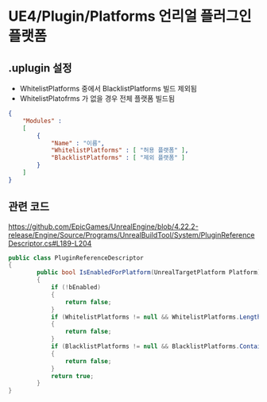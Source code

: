 # UE4/Plugin/Platforms 언리얼 플러그인 플랫폼

## .uplugin 설정

* WhitelistPlatforms 중에서 BlacklistPlatforms 빌드 제외됨
* WhitelistPlatofrms 가 없을 경우 전체 플랫폼 빌드됨

```json
{
	"Modules" :
	[
		{
			"Name" : "이름",
			"WhitelistPlatforms" : [ "허용 플랫폼" ],
			"BlacklistPlatforms" : [ "제외 플랫폼" ]
		}
	]
}
```

## 관련 코드

https://github.com/EpicGames/UnrealEngine/blob/4.22.2-release/Engine/Source/Programs/UnrealBuildTool/System/PluginReferenceDescriptor.cs#L189-L204

```cs
public class PluginReferenceDescriptor
{
		public bool IsEnabledForPlatform(UnrealTargetPlatform Platform)
		{
			if (!bEnabled)
			{
				return false;
			}
			if (WhitelistPlatforms != null && WhitelistPlatforms.Length > 0 && !WhitelistPlatforms.Contains(Platform))
			{
				return false;
			}
			if (BlacklistPlatforms != null && BlacklistPlatforms.Contains(Platform))
			{
				return false;
			}
			return true;
		}
}
```